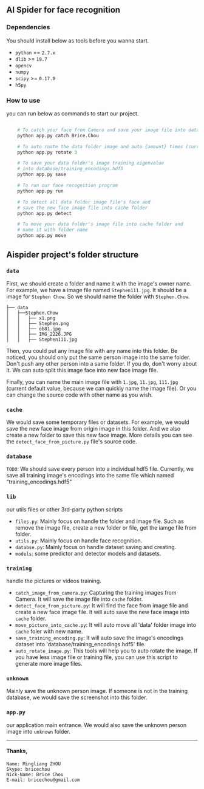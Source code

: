 ## AI Spider for face recognition

### Dependencies

You should install below as tools before you wanna start.

* `python` == `2.7.x`
* `dlib` >= `19.7`
* `opencv`
* `numpy`
* `scipy` >= `0.17.0`
* `h5py`

### How to use

you can run below as commands to start our project.

````python

    # To catch your face from Camera and save your image file into data/{you name} folder
    python app.py catch Brice.Chou

    # To auto roate the data folder image and auto {amount} times (current default times is 3)
    python app.py rotate 3

    # To save your data folder's image training eigenvalue
    # into database/training_encodings.hdf5
    python app.py save

    # To run our face recognition program
    python app.py run

    # To detect all data folder image file's face and
    # save the new face image file into cache folder
    python app.py detect

    # To move your data folder's image file into cache folder and
    # name it with folder name
    python app.py move

````

## Aispider project's folder structure

### `data`

  First, we should create a folder and name it with the image's owner name.
  For example, we have a image file named `Stephen111.jpg`. It should be a image for `Stephen Chow`. So we should name the folder with `Stephen.Chow`.

  ````
  ├── data
  │   ├──Stephen.Chow
  │   │   ├── x1.png
  │   │   ├── Stephen.png
  │   │   ├── ob81.jpg
  │   │   ├── IMG_2226.JPG
  │   │   ├── Stephen111.jpg
  ````

  Then, you could put any image file with any name into this folder. Be noticed, you should only put the same person image into the same folder. Don't push any other person into a same folder. If you do, don't worry about it. We can auto split this image face into new face image file.

  Finally, you can name the main image file with `1.jpg`, `11.jpg`, `111.jpg` (current default value, because we can quickly name the image file). Or you can change the source code with other name as you wish.

### `cache`

  We would save some temporary files or datasets.
  For example, we would save the new face image from origin image in this folder. And we also create a new folder to save this new face image. More details you can see the `detect_face_from_picture.py` file's source code.

### `database`

  `TODO`: We should save every person into a individual hdf5 file.
  Currently, we save all training image's encodings into the same file which named "training_encodings.hdf5"

### `lib`
  our utils files or other 3rd-party python scripts
  * `files.py`: Mainly focus on handle the folder and image file. Such as remove the image file, create a new folder or file, get the iamge file from folder.
  * `utils.py`: Mainly focus on handle face recognition.
  * `databse.py`: Mainly focus on handle dataset saving and creating.
  * `models`: some predictor and detector models and datasets.

### `training`
  handle the pictures or videos training.
  * `catch_image_from_camera.py`: Capturing the training images from Camera. It will save the image file into `cache` folder.
  * `detect_face_from_picture.py`: It will find the face from image file and create a new face image file. It will auto save the new face image into `cache` folder.
  * `move_picture_into_cache.py`: It will auto move all 'data' folder image into `cache` foler with new name.
  * `save_training_encoding.py`: It will auto save the image's encodings dataset into 'database/training_encodings.hdf5' file.
  * `auto_rotate_image.py`: This tools will help you to auto rotate the image. If you have less image file or training file, you can use this script to generate more image files.

### `unknown`
  Mainly save the unknown person image. If someone is not in the training database, we would save the screenshot into this folder.

### `app.py`
 our application main entrance. We would also save the unknown person image into `unknown` folder.

---
#### Thanks,
````
Name: Mingliang ZHOU
Skype: bricechou
Nick-Name: Brice Chou
E-mail: bricechou@gmail.com
````
